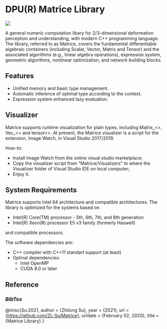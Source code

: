 
# DPU(R) Matrice Library 
<img src="https://img.shields.io/github/v/release/ZL-Su/Matrice?include_prereleases&label=version"/>

A general numeric computation libary for 2/3-dimensional deformation perception and understanding, with modern C++ programming language. The library, referred to as Matrice, covers the fundamental differentiable algebraic containers (including Scalar, Vector, Matrix and Tensor) and the associated algorithms (e.g., linear algebra operations), expression system, geometric algorithms, nonlinear optimization, and network building blocks.

## Features
* Unified memory and basic type management.
* Automatic inference of optimal type according to the context.
* Expression system enhanced lazy evaluation.

## Visualizer
Matrice supports runtime visualization for plain types, including Matrix_<>, Vec_<> and tensor<>. At present, the Matrice visualizer is a script for the extension, Image Watch, in Visual Studio 2017/2019.

How-to:
* Install Image Watch from the online visual studio marketplace;
* Copy the visualizer script from "Matrice/Visualizers" to where the Visualizer folder of Visual Studio IDE on local computer;
* Enjoy it.

## System Requirements
Matrice supports Intel 64 architecture and compatible architectures.
The library is optimized for the systems based on
* Intel(R) Core(TM) processor - 5th, 6th, 7th, and 8th generation
* Intel(R) Xeon(R) processor E5 v3 family (formerly Haswell)

and compatible processors.

The software dependencies are:
* C++ compiler with C++11 standart support (at least)
* Optinal dependencies:
  * Intel OpenMP
  * CUDA 8.0 or later
## Reference
### *BibTex*
@misc{Su:2021,
  author = {Zhilong Su},
  year = {2021},
  url = {https://github.com/ZL-Su/Matrice},
  urldate = {February 02, 2020},
  title = {Matrice Library}
}
